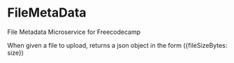 # FileMetaData
File Metadata Microservice for Freecodecamp

When given a file to upload, returns a json object in the form ({fileSizeBytes: size})
